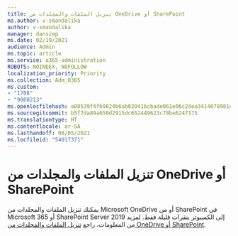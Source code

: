 ```yaml
---
title: تنزيل الملفات والمجلدات من OneDrive أو SharePoint
ms.author: v-smandalika
author: v-smandalika
manager: dansimp
ms.date: 02/19/2021
audience: Admin
ms.topic: article
ms.service: o365-administration
ROBOTS: NOINDEX, NOFOLLOW
localization_priority: Priority
ms.collection: Adm_O365
ms.custom:
- "1788"
- "9000213"
ms.openlocfilehash: a08539f4fb9824b6ab020416cbade061e06c24ea3414078981e39c2c10f4beee
ms.sourcegitcommit: b5f7da89a650d2915dc652449623c78be6247175
ms.translationtype: HT
ms.contentlocale: ar-SA
ms.lasthandoff: 08/05/2021
ms.locfileid: "54017371"
---
```

# <a name="download-files-and-folders-from-onedrive-or-sharepoint"></a>تنزيل الملفات والمجلدات من OneDrive أو SharePoint

يمكنك تنزيل الملفات والمجلدات من Microsoft OneDrive أو من SharePoint في Microsoft 365 أو SharePoint Server 2019 إلى الكمبيوتر بنقرات قليلة فقط. لمزيد من المعلومات، راجع [تنزيل الملفات والمجلدات من OneDrive أو SharePoint](https://support.microsoft.com/office/download-files-and-folders-from-onedrive-or-sharepoint-5c7397b7-19c7-4893-84fe-d02e8fa5df05).
